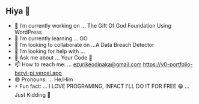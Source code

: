 ## Hiya 👋

<!--
**Odinaka-123/Odinaka-123** is a ✨ _special_ ✨ repository because its `README.md` (this file) appears on your GitHub profile.

Here are some ideas to get you started:
-->
- 🔭 I’m currently working on ... The Gift Of God Foundation Using WordPress 
- 🌱 I’m currently learning ... GO
- 👯 I’m looking to collaborate on ...A Data Breach Detector
- 🤔 I’m looking for help with ...
- 💬 Ask me about ... Your Code 🤗
- 📫 How to reach me: ... ezurikeodinaka@gmail.com   https://v0-portfolio-beryl-pi.vercel.app  
- 😄 Pronouns: ... He/Him
- ⚡ Fun fact: ... I LOVE PROGRAMING, INFACT I'LL DO IT FOR FREE 😁 ... Just Kidding 🤫
